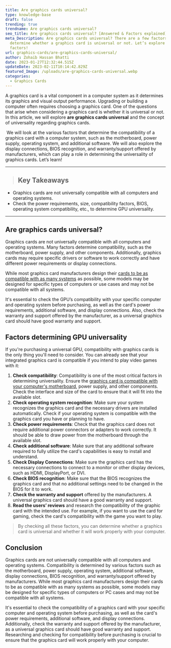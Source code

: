 ```yaml
---
title: Are graphics cards universal?
type: knowledge-base
draft: false
trending: true
trendname: Are graphics cards universal?
seo_title: Are graphics cards universal? [Answered & Factors explained]
meta_Description: Are graphics cards universal? There are a few factors that
  determine whether a graphics card is universal or not. Let’s explore such
  factors!
url: graphics-cards/are-graphics-cards-universal/
author: Zohaib Hassan Bhatti
date: 2023-01-27T12:32:44.515Z
updateDate: 2023-02-11T10:14:42.829Z
featured_Image: /uploads/are-graphics-cards-universal.webp
categories:
  - Graphics Cards
---
```

A graphics card is a vital component in a computer system as it determines its graphics and visual output performance. Upgrading or building a computer often requires choosing a graphics card. One of the questions that arise when considering a graphics card is whether it is universal or not. In this article, we will explore **are graphics cards universal** and the concept of universality regarding graphics cards.

 We will look at the various factors that determine the compatibility of a graphics card with a computer system, such as the motherboard, power supply, operating system, and additional software. We will also explore the display connections, BIOS recognition, and warranty/support offered by manufacturers, which can play a role in determining the universality of graphics cards. Let’s learn!

- - -

> ## Key Takeaways

* Graphics cards are not universally compatible with all computers and operating systems.
* Check the power requirements, size, compatibility factors, BIOS, operating system compatibility, etc., to determine GPU universality.

- - -

## Are graphics cards universal?

Graphics cards are not universally compatible with all computers and operating systems. Many factors determine compatibility, such as the motherboard, power supply, and other components. Additionally, graphics cards may require specific drivers or software to work correctly and have different power requirements or display connections.

While most graphics card manufacturers design their [cards to be as compatible with as many systems](https://pcideaz.com/graphics-cards/are-graphics-cards-compatible-with-any-motherboard/) as possible, some models may be designed for specific types of computers or use cases and may not be compatible with all systems.

It's essential to check the GPU’s compatibility with your specific computer and operating system before purchasing, as well as the card's power requirements, additional software, and display connections. Also, check the warranty and support offered by the manufacturer, as a universal graphics card should have good warranty and support.

## Factors determining GPU universality

If you're purchasing a universal GPU, compatibility with graphics cards is the only thing you'll need to consider. You can already see that your integrated graphics card is compatible if you intend to play video games with it:

1. **Check compatibility**: Compatibility is one of the most critical factors in determining universality. Ensure the [graphics card is compatible with your computer's motherboard](https://pcideaz.com/motherboards/can-old-motherboard-support-new-gpu/), power supply, and other components. Check the interface and size of the card to ensure that it will fit into the available slot.
2. **Check operating system recognition**: Make sure your system recognizes the graphics card and the necessary drivers are installed automatically. Check if your operating system is compatible with the graphics card you have or planning to have.
3. **Check power requirements**: Check that the graphics card does not require additional power connectors or adapters to work correctly. It should be able to draw power from the motherboard through the available slot.
4. **Check additional software**: Make sure that any additional software required to fully utilize the card's capabilities is easy to install and understand.
5. **Check Display Connections**: Make sure the graphics card has the necessary connections to connect to a monitor or other display devices, such as HDMI, DisplayPort, or DVI.
6. **Check BIOS recognition**: Make sure that the BIOS recognizes the graphics card and that no additional settings need to be changed in the BIOS for it to work.
7. **Check the warranty and support** offered by the manufacturers. A universal graphics card should have a good warranty and support.
8. **Read the users’ reviews** and research the compatibility of the graphic card with the intended use. For example, if you want to use the card for gaming, check the card's compatibility with the game you want to play.

> By checking all these factors, you can determine whether a graphics card is universal and whether it will work properly with your computer.

## Conclusion

Graphics cards are not universally compatible with all computers and operating systems. Compatibility is determined by various factors such as the motherboard, power supply, operating system, additional software, display connections, BIOS recognition, and warranty/support offered by manufacturers. While most graphics card manufacturers design their cards to be as compatible with as many systems as possible, some models may be designed for specific types of computers or PC cases and may not be compatible with all systems. 

It's essential to check the compatibility of a graphics card with your specific computer and operating system before purchasing, as well as the card's power requirements, additional software, and display connections. Additionally, check the warranty and support offered by the manufacturer, as a universal graphics card should have good warranty and support. Researching and checking for compatibility before purchasing is crucial to ensure that the graphics card will work properly with your computer.